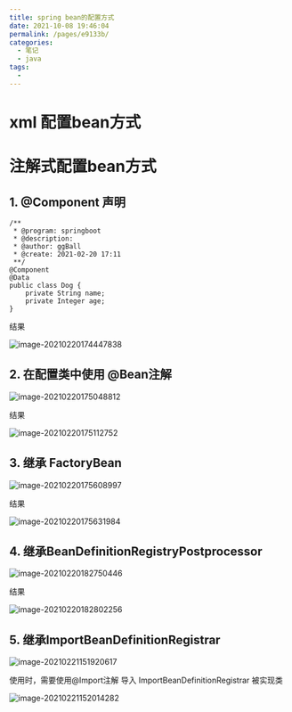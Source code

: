 ```yaml
---
title: spring bean的配置方式
date: 2021-10-08 19:46:04
permalink: /pages/e9133b/
categories:
  - 笔记
  - java
tags:
  - 
---
```

# xml 配置bean方式

# 注解式配置bean方式

## 1. @Component 声明

```
/**
 * @program: springboot
 * @description:
 * @author: ggBall
 * @create: 2021-02-20 17:11
 **/
@Component
@Data
public class Dog {
    private String name;
    private Integer age;
}

```

结果

![image-20210220174447838](https://gitee.com/zxqzhuzhu/imgs/raw/master/picGo/image-20210220174447838.png)

## 2. 在配置类中使用 @Bean注解

![image-20210220175048812](https://gitee.com/zxqzhuzhu/imgs/raw/master/picGo/image-20210220175048812.png)

结果

![image-20210220175112752](https://gitee.com/zxqzhuzhu/imgs/raw/master/picGo/image-20210220175112752.png)

## 3. 继承 FactoryBean

![image-20210220175608997](https://gitee.com/zxqzhuzhu/imgs/raw/master/picGo/image-20210220175608997.png)

结果

![image-20210220175631984](https://gitee.com/zxqzhuzhu/imgs/raw/master/picGo/image-20210220175631984.png)

## 4. 继承BeanDefinitionRegistryPostprocessor

![image-20210220182750446](https://gitee.com/zxqzhuzhu/imgs/raw/master/picGo/image-20210220182750446.png)

结果

![image-20210220182802256](https://gitee.com/zxqzhuzhu/imgs/raw/master/picGo/image-20210220182802256.png)

## 5. 继承ImportBeanDefinitionRegistrar

![image-20210221151920617](https://gitee.com/zxqzhuzhu/imgs/raw/master/picGo/image-20210221151920617.png)



使用时，需要使用@Import注解 导入 ImportBeanDefinitionRegistrar 被实现类

![image-20210221152014282](https://gitee.com/zxqzhuzhu/imgs/raw/master/picGo/image-20210221152014282.png)
